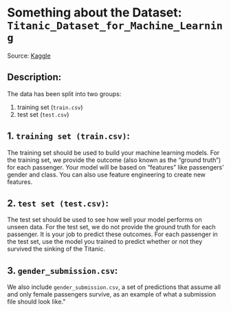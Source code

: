 # Something about the Dataset: `Titanic_Dataset_for_Machine_Learning`

Source: [Kaggle](https://www.kaggle.com/code/nedaamiri/support-vector-machine-titanic)

## Description:
The data has been split into two groups:

1. training set (`train.csv`)
2. test set (`test.csv`)

## 1. `training set (train.csv)`: 

The training set should be used to build your machine learning models. For the training set, we provide the outcome (also known as the “ground truth”) for each passenger. Your model will be based on “features” like passengers’ gender and class. You can also use feature engineering to create new features.

## 2. `test set (test.csv)`:
The test set should be used to see how well your model performs on unseen data. For the test set, we do not provide the ground truth for each passenger. It is your job to predict these outcomes. For each passenger in the test set, use the model you trained to predict whether or not they survived the sinking of the Titanic. 

## 3. `gender_submission.csv`:
We also include `gender_submission.csv`, a set of predictions that assume all and only female passengers survive, as an example of what a submission file should look like."

